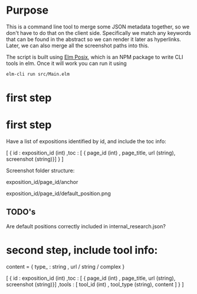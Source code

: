 
# Purpose

This is a command line tool to merge some JSON metadata together, so we don't have to do that on the client side.
Specifically we match any keywords that can be found in the abstract so we can render it later as hyperlinks.
Later, we can also merge all the screenshot paths into this.

The script is built using [Elm Posix](https://github.com/albertdahlin/elm-posixhttps://github.com/albertdahlin/elm-posix), which is an NPM package to write CLI tools in elm.
Once it will work you can run it using 

```bash
elm-cli run src/Main.elm
``` 


# first step

# first step
Have a list of expositions identified by id, and include the toc info:

[
    {
        id : exposition_id (int)
        ,toc : [ { page_id (int) , page_title, url (string), screenshot (string)}]
    }
]

Screenshot folder structure:

exposition_id/page_id/anchor

exposition_id/page_id/default_position.png

## TODO's

Are default positions correctly included in internal_research.json?


# second step, include tool info:

content = {
    type_ : string
    , url / string / complex 
}

[
    {
        id : exposition_id (int)
        ,toc : [ { page_id (int) , page_title, url (string), screenshot (string)}]
        ,tools : [ tool_id (int) , tool_type (string), content  ]
    }
]

